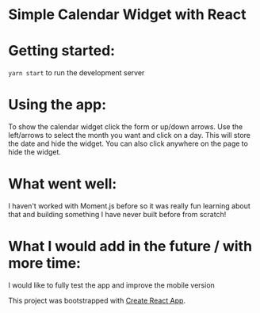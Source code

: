 # Simple Calendar Widget with React

# Getting started:
`yarn start` to run the development server

# Using the app:
To show the calendar widget click the form or up/down arrows. Use the left/arrows to select the month you want and click on a day. This will store the date and hide the widget. You can also click anywhere on the page to hide the widget.

# What went well:
I haven't worked with Moment.js before so it was really fun learning about that and building something I have never built before from scratch!

# What I would add in the future / with more time:
I would like to fully test the app and improve the mobile version


This project was bootstrapped with [Create React App](https://github.com/facebook/create-react-app).

